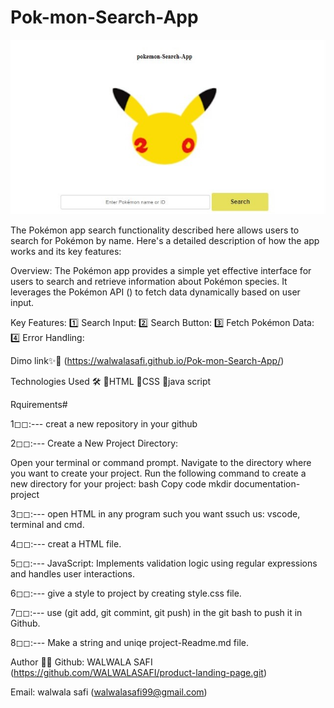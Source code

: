 # Pok-mon-Search-App
![image](<image/pic of pokemon.jpg>)

The Pokémon app search functionality described here allows users to search for Pokémon by name. Here's a detailed description of how the app works and its key features:

Overview:
The Pokémon app provides a simple yet effective interface for users to search and retrieve information about Pokémon species. It leverages the Pokémon API () to fetch data dynamically based on user input.


Key Features:
1️⃣ Search Input:
2️⃣ Search Button:
3️⃣ Fetch Pokémon Data:
4️⃣ Error Handling:

Dimo link✨🔹 (https://walwalasafi.github.io/Pok-mon-Search-App/)


Technologies Used 🛠️
🔹HTML
🔹CSS
🔹java script



Rquirements# 

1◻◻:--- creat a new repository in your github

2️◻◻:--- Create a New Project Directory:

Open your terminal or command prompt. Navigate to the directory where you want to create your project. Run the following command to create a new directory for your project: bash Copy code mkdir documentation-project

3️◻◻:--- open HTML in any program such you want ssuch us: vscode, terminal and cmd.

4️◻◻:--- creat a  HTML file.

5◻◻:--- JavaScript: Implements validation logic using regular expressions and handles user interactions.

6◻◻:--- give a style to project by creating style.css file. 

7◻◻:--- use (git add, git commint, git push) in the git bash to push it in Github.

8◻◻:--- Make a string and uniqe project-Readme.md file.


Author 🔵✅
Github: WALWALA SAFI (https://github.com/WALWALASAFI/product-landing-page.git)

Email: walwala safi (walwalasafi99@gmail.com)
